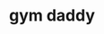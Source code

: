 ---
layout: page
title: gym daddy
description: virtual queuing + class booking for busy gyms
img: assets/img/7.jpg
importance: 1
redirect: https://github.com/vynious/gym-daddy-app
---